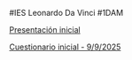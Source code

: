 #IES Leonardo Da Vinci
#1DAM

[Presentación inicial](https://drive.google.com/file/d/1_RidyCnSvsMacVMZyX_f7jvJaxsf5l5K/view?usp=sharing)

[Cuestionario inicial - 9/9/2025](https://docs.google.com/forms/d/e/1FAIpQLSfvDZmjCvjwKhiIi-PjdMjoHyB2pPEhS-Zr1bk_bLD8q-7rGQ/viewform?usp=sharing&ouid=102091500432153863914)
